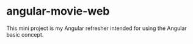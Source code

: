 # angular-movie-web
This mini project is my Angular refresher intended for using the Angular basic concept.
